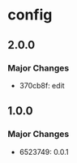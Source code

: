 # config

## 2.0.0

### Major Changes

- 370cb8f: edit

## 1.0.0

### Major Changes

- 6523749: 0.0.1
